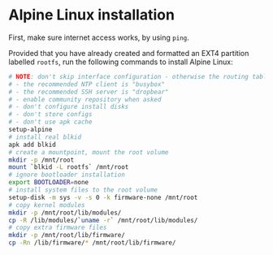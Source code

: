 # Alpine Linux installation

First, make sure internet access works, by using `ping`.

Provided that you have already created and formatted an EXT4 partition labelled `rootfs`, run the following commands to install Alpine Linux:

```bash
# NOTE: don't skip interface configuration - otherwise the routing table will be cleared
# - the recommended NTP client is "busybox"
# - the recommended SSH server is "dropbear"
# - enable community repository when asked
# - don't configure install disks
# - don't store configs
# - don't use apk cache
setup-alpine
# install real blkid
apk add blkid
# create a mountpoint, mount the root volume
mkdir -p /mnt/root
mount `blkid -L rootfs` /mnt/root
# ignore bootloader installation
export BOOTLOADER=none
# install system files to the root volume
setup-disk -m sys -v -s 0 -k firmware-none /mnt/root
# copy kernel modules
mkdir -p /mnt/root/lib/modules/
cp -R /lib/modules/`uname -r` /mnt/root/lib/modules/
# copy extra firmware files
mkdir -p /mnt/root/lib/firmware/
cp -Rn /lib/firmware/* /mnt/root/lib/firmware/
```
